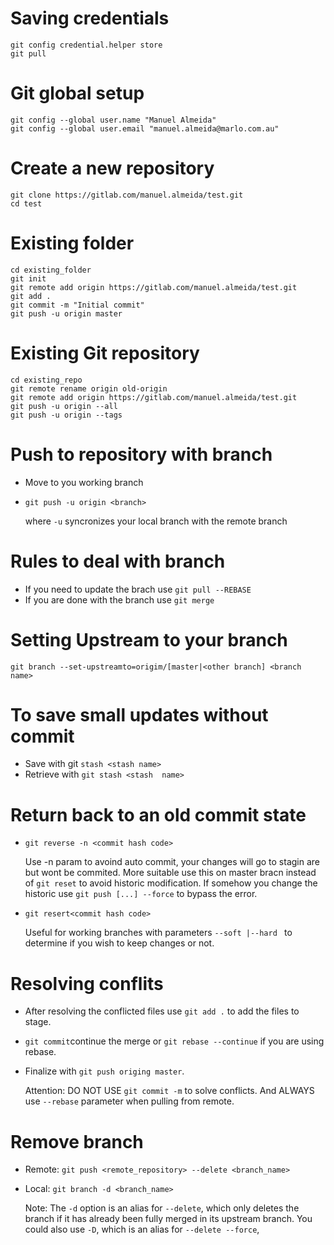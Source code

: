 # Saving credentials
````
git config credential.helper store
git pull
````
# Git global setup

```
git config --global user.name "Manuel Almeida"
git config --global user.email "manuel.almeida@marlo.com.au"
```
# Create a new repository

```
git clone https://gitlab.com/manuel.almeida/test.git
cd test
```

# Existing folder

```
cd existing_folder
git init
git remote add origin https://gitlab.com/manuel.almeida/test.git
git add .
git commit -m "Initial commit"
git push -u origin master
```

# Existing Git repository

``` 
cd existing_repo
git remote rename origin old-origin
git remote add origin https://gitlab.com/manuel.almeida/test.git
git push -u origin --all
git push -u origin --tags
```

# Push to repository with branch
- Move to you working branch
- `git push -u origin <branch>`
   
   where `-u` syncronizes your local branch with the remote branch
   
# Rules to deal with branch
- If you need to update the brach use `git pull --REBASE`
- If you are done with the branch use `git merge` 

# Setting Upstream to your branch
`git branch --set-upstreamto=origim/[master|<other branch] <branch name>` 

# To save small updates without commit
- Save with git `stash <stash name>`
- Retrieve with `git stash <stash  name>`

# Return back to an old commit state 
- `git reverse -n <commit hash code>`

   Use -n param to avoind auto commit, your changes will go to stagin are but wont be commited. 
   More suitable use this on master bracn instead of `git reset` to avoid historic modification.
   If somehow you change the historic use `git push [...] --force` to bypass the error.

- `git resert<commit hash code>`

   Useful for working branches  with parameters `--soft |--hard ` to determine if you wish to keep changes or not.
   
# Resolving conflits
-  After resolving the conflicted files use `git add .` to add the files to stage.
- `git commit`continue the merge  or `git rebase --continue` if you are using rebase. 
- Finalize with `git push origing master`.
      
    Attention: DO NOT USE  `git commit -m` to solve conflicts. And ALWAYS use `--rebase` parameter when pulling from remote.
 # Remove branch
- Remote: `git push <remote_repository> --delete <branch_name>`
- Local: `git branch -d <branch_name>`

   Note: The `-d` option is an alias for `--delete`, which only deletes the branch if it has already been fully merged in its upstream    branch. You could also use `-D`, which is an alias for `--delete --force`, 
   
